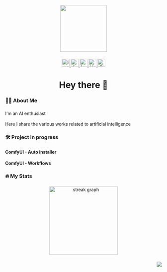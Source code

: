 <div align="center">
  <img src="https://github.com/UmeAiRT/UmeAiRT/raw/refs/heads/main/images/ume.png" width="150" />
</div>

###

<div align="center">
  <a href="https://www.instagram.com/umeairt/" target="_blank">
    <img src="https://img.shields.io/static/v1?message=Instagram&logo=instagram&label=&color=E4405F&logoColor=white&labelColor=&style=for-the-badge" height="25" alt="instagram logo"  />
  </a>
  <a href="https://discord.gg/airt" target="_blank">
    <img src="https://img.shields.io/static/v1?message=Discord&logo=discord&label=&color=7289DA&logoColor=white&labelColor=&style=for-the-badge" height="25" alt="discord logo"  />
  </a>
  <a href="https://ko-fi.com/umeairt" target="_blank">
    <img src="https://img.shields.io/static/v1?message=Ko-fi&logo=ko-fi&label=&color=F16061&logoColor=white&labelColor=&style=for-the-badge" height="25" alt="ko-fi logo"  />
  </a>
  <a href="https://huggingface.co/UmeAiRT" target="_blank">
  <img src="https://img.shields.io/static/v1?message=Hugginface&label=&color=f1c40f&labelColor=&style=for-the-badge" height="25" alt="Hugging Face logo" />
</a>
<a href="https://civitai.com/user/UmeAiRT" target="_blank">
  <img src="https://img.shields.io/static/v1?message=Civitai&label=&color=2980b9&logoColor=white&labelColor=&style=for-the-badge" height="25" alt="Civitai logo" />
</a>
</div>

###

<h1 align="center">Hey there 👋</h1>

###

<h3 align="left">👩‍💻  About Me</h3>

###

<p align="left">I'm an AI enthusiast<br><br>Here I share the various works related to artificial intelligence</p>

###

<h3 align="left">🛠 Project in progress</h3>

###

<h4 align="left">ComfyUI - Auto installer</h4>

<h4 align="left">ComfyUI - Workflows</h4>

###

<h3 align="left">🔥   My Stats</h3>

###

<div align="center">
  <img src="https://streak-stats.demolab.com?user=UmeAiRT&locale=en&mode=daily&theme=dark&hide_border=false&border_radius=5&order=3" height="220" alt="streak graph"  />
</div>

###

<img align="right" src="https://visitor-badge.laobi.icu/badge?page_id=UmeAiRT.UmeAiRT&left_text=Visitors"  />

###
